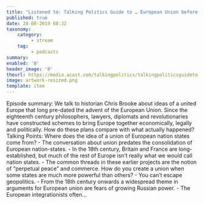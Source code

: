 ```yaml
---
title: "Listened to: Talking Politics Guide to … European Union before the EU"
published: true
date: 28-08-2019 08:32
taxonomy:
    category:
         - stream
    tag:
         - podcasts
summary:
enabled: '0'
header_image: '0'
theurl: https://media.acast.com/talkingpolitics/talkingpoliticsguideto...europeanunionbeforetheeu/media.mp3
image: artwork-resized.png
template: item
---
```

 
Episode summary: We talk to historian Chris Brooke about ideas of a united Europe that long pre-dated the advent of the European Union. Since the eighteenth century philosophers, lawyers, diplomats and revolutionaries have constructed schemes to bring Europe together economically, legally and politically. How do these plans compare with what actually happened? Talking Points: Where does the idea of a union of European nation states come from? - The conversation about union predates the consolidation of European nation-states. - In the 18th century, Britain and France are long-established, but much of the rest of Europe isn’t really what we would call nation states. - The common threads in these earlier projects are the notion of “perpetual peace” and commerce. How do you create a union when some states are much more powerful than others? - You can’t escape geopolitics. - From the 18th century onwards a widespread theme in arguments for European union are fears of growing Russian power. - The European integrationists often…
